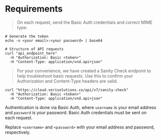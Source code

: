 # Requirements

> On each request, send the Basic Auth credentials and correct MIME type:

```shell
# Generate the token
echo -n <your email>:<your password> | base64

# Structure of API requests
curl "api_endpoint_here"
  -H "Authorization: Basic <token>"
  -H "Content-Type: application/vnd.api+json"
```

> For your convenience, we have created a Sanity Check endpoint to help troubleshoot basic requests. Use this to confirm your Authorization and Content-Type headers are valid.

```shell
curl "https://cloud.verisolutions.co/api/v7/sanity-check"
  -H "Authorization: Basic <token>"
  -H "Content-Type: application/vnd.api+json"
```

Authentication is done via Basic Auth, where `username` is your email address and `password` is your password. Basic Auth credentials must be sent on each request.

<aside class="notice">
Replace <code>&lt;username&gt;</code> and <code>&lt;password&gt;</code> with your email address and password, respectively.
</aside>

